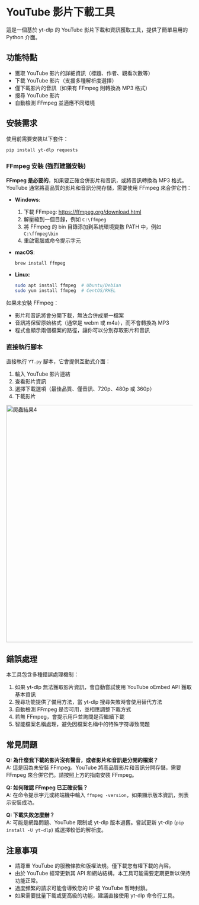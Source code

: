 # YouTube 影片下載工具

這是一個基於 yt-dlp 的 YouTube 影片下載和資訊獲取工具，提供了簡單易用的 Python 介面。

## 功能特點

- 獲取 YouTube 影片的詳細資訊（標題、作者、觀看次數等）
- 下載 YouTube 影片（支援多種解析度選擇）
- 僅下載影片的音訊（如果有 FFmpeg 則轉換為 MP3 格式）
- 搜尋 YouTube 影片
- 自動檢測 FFmpeg 並適應不同環境

## 安裝需求

使用前需要安裝以下套件：

```bash
pip install yt-dlp requests
```

### FFmpeg 安裝 (強烈建議安裝)

**FFmpeg 是必要的**，如果要正確合併影片和音訊，或將音訊轉換為 MP3 格式。YouTube 通常將高品質的影片和音訊分開存儲，需要使用 FFmpeg 來合併它們：

- **Windows**: 
  1. 下載 FFmpeg: https://ffmpeg.org/download.html
  2. 解壓縮到一個目錄，例如 `C:\ffmpeg`
  3. 將 FFmpeg 的 bin 目錄添加到系統環境變數 PATH 中，例如 `C:\ffmpeg\bin`
  4. 重啟電腦或命令提示字元

- **macOS**: 
  ```bash
  brew install ffmpeg
  ```

- **Linux**: 
  ```bash
  sudo apt install ffmpeg  # Ubuntu/Debian
  sudo yum install ffmpeg  # CentOS/RHEL
  ```

如果未安裝 FFmpeg：
- 影片和音訊將會分開下載，無法合併成單一檔案
- 音訊將保留原始格式（通常是 webm 或 m4a），而不會轉換為 MP3
- 程式會顯示兩個檔案的路徑，讓你可以分別存取影片和音訊

### 直接執行腳本

直接執行 `YT.py` 腳本，它會提供互動式介面：

1. 輸入 YouTube 影片連結
2. 查看影片資訊
3. 選擇下載選項（最佳品質、僅音訊、720p、480p 或 360p）
4. 下載影片

<img src="爬蟲結果4.gif" alt="爬蟲結果4" width="640"/>  

## 錯誤處理

本工具包含多種錯誤處理機制：

1. 如果 yt-dlp 無法獲取影片資訊，會自動嘗試使用 YouTube oEmbed API 獲取基本資訊
2. 搜尋功能提供了備用方法，當 yt-dlp 搜尋失敗時會使用替代方法
3. 自動檢測 FFmpeg 是否可用，並相應調整下載方式
4. 若無 FFmpeg，會提示用戶並詢問是否繼續下載
5. 智能檔案名稱處理，避免因檔案名稱中的特殊字符導致問題

## 常見問題

**Q: 為什麼我下載的影片沒有聲音，或者影片和音訊是分開的檔案？**  
A: 這是因為未安裝 FFmpeg。YouTube 將高品質影片和音訊分開存儲，需要 FFmpeg 來合併它們。請按照上方的指南安裝 FFmpeg。

**Q: 如何確認 FFmpeg 已正確安裝？**  
A: 在命令提示字元或終端機中輸入 `ffmpeg -version`，如果顯示版本資訊，則表示安裝成功。

**Q: 下載失敗怎麼辦？**  
A: 可能是網路問題、YouTube 限制或 yt-dlp 版本過舊。嘗試更新 yt-dlp (`pip install -U yt-dlp`) 或選擇較低的解析度。

## 注意事項

- 請尊重 YouTube 的服務條款和版權法規。僅下載您有權下載的內容。
- 由於 YouTube 經常更新其 API 和網站結構，本工具可能需要定期更新以保持功能正常。
- 過度頻繁的請求可能會導致您的 IP 被 YouTube 暫時封鎖。
- 如果需要批量下載或更高級的功能，建議直接使用 yt-dlp 命令行工具。 